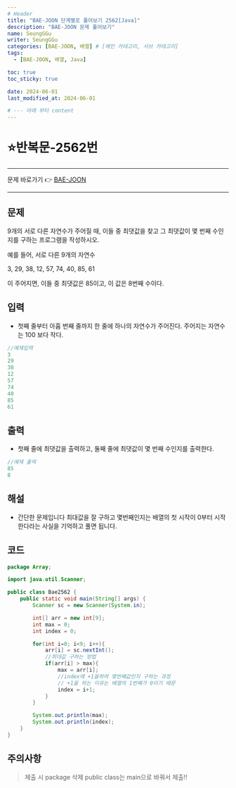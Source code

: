 ```yaml
---
# Header
title: "BAE-JOON 단계별로 풀어보기 2562[Java]"
description: "BAE-JOON 문제 풀어보기"
name: SeungGGu
writer: SeungGGu
categories: [BAE-JOON, 배열] # [메인 카테고리, 서브 카테고리]
tags:
  - [BAE-JOON, 배열, Java]

toc: true
toc_sticky: true

date: 2024-06-01
last_modified_at: 2024-06-01

# --- 아래 부터 content
---
```


# ⭐반복문-2562번

---

문제 바로가기 👉 [BAE-JOON](https://www.acmicpc.net/problem/2562 "반복문")

---

## 문제

9개의 서로 다른 자연수가 주어질 때, 이들 중 최댓값을 찾고 그 최댓값이 몇 번째 수인지를 구하는 프로그램을 작성하시오.

예를 들어, 서로 다른 9개의 자연수

3, 29, 38, 12, 57, 74, 40, 85, 61

이 주어지면, 이들 중 최댓값은 85이고, 이 값은 8번째 수이다.

## 입력

- 첫째 줄부터 아홉 번째 줄까지 한 줄에 하나의 자연수가 주어진다. 주어지는 자연수는 100 보다 작다.

```java
//예제입력
3
29
38
12
57
74
40
85
61
```

## 출력

- 첫째 줄에 최댓값을 출력하고, 둘째 줄에 최댓값이 몇 번째 수인지를 출력한다.

```Java
//예제 출력
85
8
```

## 해설

- 간단한 문제입니다 최대값을 잘 구하고 몇번째인지는 배열의 첫 시작이 0부터 시작한다라는 사실을 기억하고 풀면 됩니다.

## 코드

```java
package Array;

import java.util.Scanner;

public class Bae2562 {
    public static void main(String[] args) {
        Scanner sc = new Scanner(System.in);

        int[] arr = new int[9];
        int max = 0;
        int index = 0;

        for(int i=0; i<9; i++){
            arr[i] = sc.nextInt();
            //최대값 구하는 방법
            if(arr[i] > max){
                max = arr[i];
                //index에 +1을하여 몇번째값인지 구하는 과정
                // +1을 하는 이유는 배열의 1번째가 0이기 때문
                index = i+1;
            }
        }

        System.out.println(max);
        System.out.println(index);
    }
}
```

## 주의사항

> 제출 시 package 삭제 public class는 main으로 바꿔서 제출!!